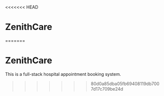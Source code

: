 <<<<<<< HEAD
# ZenithCare
=======
# ZenithCare

This is a full-stack hospital appointment booking system.
>>>>>>> 80d0a85dba05fb69408119db7007d17c709be24d
